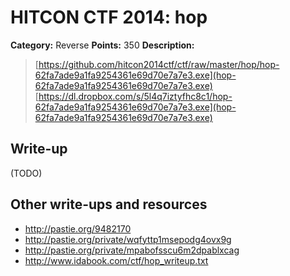 # HITCON CTF 2014: hop

**Category:** Reverse
**Points:** 350
**Description:**

> [https://github.com/hitcon2014ctf/ctf/raw/master/hop/hop-62fa7ade9a1fa9254361e69d70e7a7e3.exe](hop-62fa7ade9a1fa9254361e69d70e7a7e3.exe)
> [https://dl.dropbox.com/s/5l4q7iztyfhc8c1/hop-62fa7ade9a1fa9254361e69d70e7a7e3.exe](hop-62fa7ade9a1fa9254361e69d70e7a7e3.exe)

## Write-up

(TODO)

## Other write-ups and resources

* <http://pastie.org/9482170>
* <http://pastie.org/private/wqfyttp1msepodg4ovx9g>
* <http://pastie.org/private/mpabofsscu6m2dpablxcag>
* <http://www.idabook.com/ctf/hop_writeup.txt>

